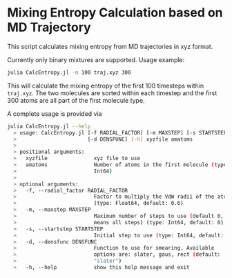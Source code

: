 # Mixing Entropy Calculation based on MD Trajectory

This script calculates mixing entropy from MD trajectories in xyz format.

Currently only binary mixtures are supported.
Usage example:
```bash
julia CalcEntropy.jl -m 100 traj.xyz 300
```
This will calculate the mixing entropy of the first 100 timesteps within `traj.xyz`. 
The two molecules are sorted within each timestep and the first 300 atoms are all part of the first molecule type.

A complete usage is provided via
```bash
julia CalcEntropy.jl --help
  > usage: CalcEntropy.jl [-f RADIAL_FACTOR] [-m MAXSTEP] [-s STARTSTEP]
  >                       [-d DENSFUNC] [-h] xyzfile amatoms
  > 
  > positional arguments:
  >   xyzfile               xyz file to use
  >   amatoms               Number of atoms in the first molecule (type:
  >                         Int64)
  > 
  > optional arguments:
  >   -f, --radial_factor RADIAL_FACTOR
  >                         Factor to multiply the VdW radii of the atoms
  >                         (type: Float64, default: 0.6)
  >   -m, --maxstep MAXSTEP
  >                         Maximum number of steps to use (default 0,
  >                         means all steps) (type: Int64, default: 0)
  >   -s, --startstep STARTSTEP
  >                         Initial step to use (type: Int64, default: 1)
  >   -d, --densfunc DENSFUNC
  >                         Function to use for smearing. Available
  >                         options are: slater, gaus, rect (default:
  >                         "slater")
  >   -h, --help            show this help message and exit
```

